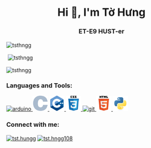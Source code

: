 <h1 align="center">Hi 👋, I'm Tờ Hưng</h1>
<h3 align="center">ET-E9 HUST-er</h3>

<p><img align="center" src="https://github-readme-streak-stats.herokuapp.com/?user=tsthngg&theme=dark" alt="tsthngg" /></p>

<p>&nbsp;<img align="center" src="https://github-readme-stats.vercel.app/api?username=tsthngg&show_icons=true&theme=tokyonight&hide_border=true&locale=en" alt="tsthngg" /></p>

<p><img align="center" src="https://github-readme-stats.vercel.app/api/top-langs?username=tsthngg&show_icons=true&theme=tokyonight&hide_border=true&locale=en&layout=compact" alt="tsthngg" /></p>

<h3 align="left">Languages and Tools:</h3>
<p align="left"> <a href="https://www.arduino.cc/" target="_blank" rel="noreferrer"> <img src="https://cdn.worldvectorlogo.com/logos/arduino-1.svg" alt="arduino" width="40" height="40"/> </a> <a href="https://www.cprogramming.com/" target="_blank" rel="noreferrer"> <img src="https://raw.githubusercontent.com/devicons/devicon/master/icons/c/c-original.svg" alt="c" width="40" height="40"/> </a> <a href="https://www.w3schools.com/cpp/" target="_blank" rel="noreferrer"> <img src="https://raw.githubusercontent.com/devicons/devicon/master/icons/cplusplus/cplusplus-original.svg" alt="cplusplus" width="40" height="40"/> </a> <a href="https://www.w3schools.com/css/" target="_blank" rel="noreferrer"> <img src="https://raw.githubusercontent.com/devicons/devicon/master/icons/css3/css3-original-wordmark.svg" alt="css3" width="40" height="40"/> </a> <a href="https://git-scm.com/" target="_blank" rel="noreferrer"> <img src="https://www.vectorlogo.zone/logos/git-scm/git-scm-icon.svg" alt="git" width="40" height="40"/> </a> <a href="https://www.w3.org/html/" target="_blank" rel="noreferrer"> <img src="https://raw.githubusercontent.com/devicons/devicon/master/icons/html5/html5-original-wordmark.svg" alt="html5" width="40" height="40"/> </a> <a href="https://www.python.org" target="_blank" rel="noreferrer"> <img src="https://raw.githubusercontent.com/devicons/devicon/master/icons/python/python-original.svg" alt="python" width="40" height="40"/> </a> </p>

<h3 align="left">Connect with me:</h3>
<p align="left">
<a href="https://fb.com/tst.hungg" target="blank"><img align="center" src="https://raw.githubusercontent.com/rahuldkjain/github-profile-readme-generator/master/src/images/icons/Social/facebook.svg" alt="tst.hungg" height="30" width="40" /></a>
<a href="https://instagram.com/tst.hngg108" target="blank"><img align="center" src="https://raw.githubusercontent.com/rahuldkjain/github-profile-readme-generator/master/src/images/icons/Social/instagram.svg" alt="tst.hngg108" height="30" width="40" /></a>
</p>
